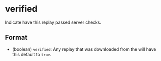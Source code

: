 # verified

Indicate have this replay passed server checks.

## Format

* (boolean) `verified`: Any replay that was downloaded from the will have this default to `true`.
